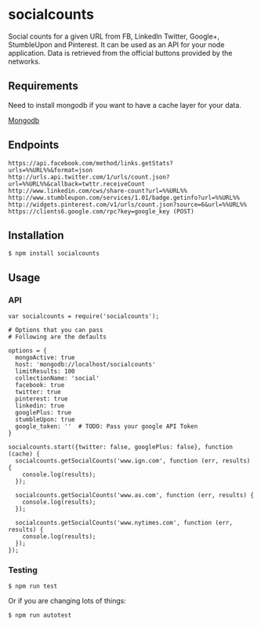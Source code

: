 socialcounts
============

Social counts for a given URL from FB, LinkedIn Twitter, Google+, StumbleUpon and 
Pinterest. It can be used as an API for your node application. Data is 
retrieved from the official buttons provided by the networks.

## Requirements

Need to install mongodb if you want to have a cache layer for your data.

[Mongodb](http://www.mongodb.org/downloads)

## Endpoints

```
https://api.facebook.com/method/links.getStats?urls=%%URL%%&format=json
http://urls.api.twitter.com/1/urls/count.json?url=%%URL%%&callback=twttr.receiveCount
http://www.linkedin.com/cws/share-count?url=%%URL%%
http://www.stumbleupon.com/services/1.01/badge.getinfo?url=%%URL%%
http://widgets.pinterest.com/v1/urls/count.json?source=6&url=%%URL%%
https://clients6.google.com/rpc?key=google_key (POST)
```

## Installation
```
$ npm install socialcounts
```

## Usage

### API
```
var socialcounts = require('socialcounts');

# Options that you can pass
# Following are the defaults

options = {
  mongoActive: true
  host: 'mongodb://localhost/socialcounts'
  limitResults: 100
  collectionName: 'social'
  facebook: true
  twitter: true
  pinterest: true
  linkedin: true
  googlePlus: true
  stumbleUpon: true
  google_token: ''  # TODO: Pass your google API Token
}

socialcounts.start({twitter: false, googlePlus: false}, function (cache) {
  socialcounts.getSocialCounts('www.ign.com', function (err, results) {
    console.log(results);
  });

  socialcounts.getSocialCounts('www.as.com', function (err, results) {
    console.log(results);
  });

  socialcounts.getSocialCounts('www.nytimes.com', function (err, results) {
    console.log(results);
  });
});
```


### Testing

```
$ npm run test
```

Or if you are changing lots of things:
```
$ npm run autotest
```
